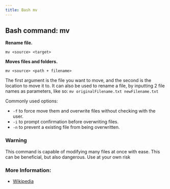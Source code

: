 ```yaml
---
title: Bash mv
---
```


## Bash command: mv

**Rename file.**

```
mv <source> <target>
```


**Moves files and folders.**
```
mv <source> <path + filename>
```

The first argument is the file you want to move, and the second is the location to move it to. It can also be used to rename a file, by inputting 2 file names as parameters, like so: `mv originalFilename.txt newFilename.txt`

Commonly used options:
- `-f` to force move them and overwrite files without checking with the user.
- `-i` to prompt confirmation before overwriting files.
- `-n` to prevent a existing file from being overwritten.

### Warning

This command is capable of modifying many files at once with ease.  This can be beneficial, but also dangerous. Use at your own risk

### More Information:
* [Wikipedia](https://en.wikipedia.org/wiki/Mv)
